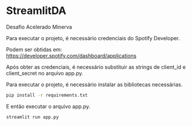# StreamlitDA

Desafio Acelerado Minerva

Para executar o projeto, é necessário credenciais do Spotify Developer.

Podem ser obtidas em: https://developer.spotify.com/dashboard/applications

Após obter as credenciais, é necessário substituir as strings de client_id e client_secret no arquivo app.py.

Para executar o projeto, é necessário instalar as bibliotecas necessárias.

```bash
pip install -r requirements.txt
```

E então executar o arquivo app.py.

```bash
streamlit run app.py
```
